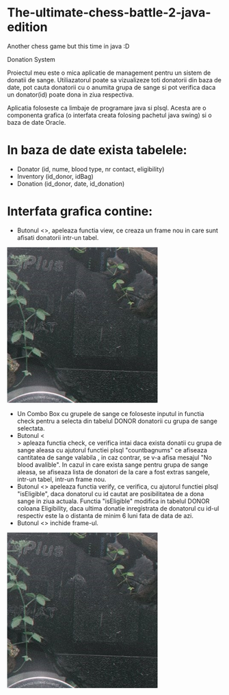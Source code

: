# The-ultimate-chess-battle-2-java-edition
Another chess game but this time in java :D

Donation System

Proiectul meu este o mica aplicatie de management pentru un sistem de donatii de sange. Utiliazatorul poate sa vizualizeze toti donatorii din baza de date, pot cauta donatorii cu o anumita grupa de sange si pot verifica daca un donator(id) poate dona in ziua respectiva.

Aplicatia foloseste ca limbaje de programare java si plsql. Acesta are o componenta grafica (o interfata creata folosing pachetul java swing) si o baza de date Oracle.

# In baza de date exista tabelele:
* Donator (id, nume, blood type, nr contact, eligibility)
* Inventory (id_donor, idBag) 
* Donation (id_donor, date, id_donation)

# Interfata grafica contine:
* Butonul <<View Donors>>, apeleaza functia view, ce creaza un frame nou in care sunt afisati donatorii intr-un tabel.
  
![picture](https://github.com/Ifty18/The-ultimate-chess-battle-2-java-edition/blob/main/screenshots/picture.png)
  
* Un Combo Box cu grupele de sange ce foloseste inputul in functia check pentru a selecta din tabelul DONOR donatorii cu grupa de sange selectata. 
* Butonul <<Search Donors>> apleaza functia check,  ce verifica intai daca exista donatii cu grupa de sange aleasa cu ajutorul functiei plsql "countbagnums" ce afiseaza cantitatea de sange valabila , in caz contrar, se v-a afisa mesajul "No blood avalible". In cazul in care exista sange pentru grupa de sange aleasa, se afiseaza lista de donatori de la care a fost extras sangele, intr-un tabel, intr-un frame nou.
* Butonul <<Verify>> apeleaza functia verify, ce verifica, cu ajutorul functiei plsql "isEligible", daca donatorul cu id cautat are posibilitatea de a dona sange in ziua actuala. Functia "isEligible" modifica in tabelul DONOR coloana Eligibility, daca ultima donatie inregistrata de donatorul cu id-ul respectiv este la o distanta de minim 6 luni fata de data de azi.
* Butonul <<Close>> inchide frame-ul.

![picture](https://github.com/Ifty18/The-ultimate-chess-battle-2-java-edition/blob/main/screenshots/picture.png)
